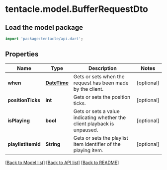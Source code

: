 # tentacle.model.BufferRequestDto

## Load the model package
```dart
import 'package:tentacle/api.dart';
```

## Properties
Name | Type | Description | Notes
------------ | ------------- | ------------- | -------------
**when** | [**DateTime**](DateTime.md) | Gets or sets when the request has been made by the client. | [optional] 
**positionTicks** | **int** | Gets or sets the position ticks. | [optional] 
**isPlaying** | **bool** | Gets or sets a value indicating whether the client playback is unpaused. | [optional] 
**playlistItemId** | **String** | Gets or sets the playlist item identifier of the playing item. | [optional] 

[[Back to Model list]](../README.md#documentation-for-models) [[Back to API list]](../README.md#documentation-for-api-endpoints) [[Back to README]](../README.md)


